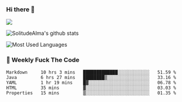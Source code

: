 ### Hi there 👋

<p>
  <a href="https://count.getloli.com/"><img src="https://count.getloli.com/get/@:solitudealma"></a>
</p>

![SolitudeAlma's github stats](https://github-readme-stats.vercel.app/api?username=solitudealma&show_icons=true&theme=radical)

![Most Used Languages](https://github-readme-stats.vercel.app/api/top-langs/?username=solitudealma&layout=compact&hide_border=true&theme=dark)
<!-- ![visitors](https://visitor-badge.glitch.me/badge?page_id=solitudealma.solitudealma.id) -->


### :dart: Weekly Fuck The Code

<!--START_SECTION:waka-->
```text
Markdown     10 hrs 3 mins   █████████████░░░░░░░░░░░░   51.59 % 
Java         6 hrs 27 mins   ████████▒░░░░░░░░░░░░░░░░   33.16 % 
YAML         1 hr 19 mins    █▓░░░░░░░░░░░░░░░░░░░░░░░   06.78 % 
HTML         35 mins         ▓░░░░░░░░░░░░░░░░░░░░░░░░   03.03 % 
Properties   15 mins         ▒░░░░░░░░░░░░░░░░░░░░░░░░   01.35 % 
```
<!--END_SECTION:waka-->
